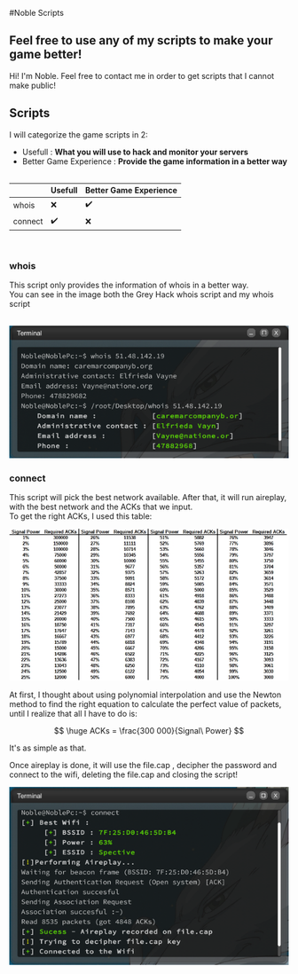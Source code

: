 #Noble Scripts

## Feel free to use any of my scripts to make your game better!

Hi! I'm Noble. Feel free to contact me in order to get scripts that I cannot make public!

## Scripts

I will categorize the game scripts in 2:

- Usefull : **What you will use to hack and monitor your servers**
- Better Game Experience : **Provide the game information in a better way**
  <br/><br/>

|         | Usefull            | Better Game Experience |
| ------- | ------------------ | ---------------------- |
| whois   | :x:                | :heavy_check_mark:     |
| connect | :heavy_check_mark: | :x:                    |

<br/>

### whois

This script only provides the information of whois in a better way.\
You can see in the image both the Grey Hack whois script and my whois script
<br/><br/>

![image](whois/newwhois.PNG)

### connect

This script will pick the best network available. After that, it will run aireplay, with the best network and the ACKs that we input. \
To get the right ACKs, I used this table:

![image](connect/PacketsInf.png)

At first, I thought about using polynomial interpolation and use the Newton method to find the right equation to calculate the perfect value of packets, until I realize that all I have to do is:

$$
\huge ACKs = \frac{300 000}{Signal\ Power}
$$

It's as simple as that.

Once aireplay is done, it will use the file.cap , decipher the password and connect to the wifi, deleting the file.cap and closing the script!

![image](connect/Result.PNG)

